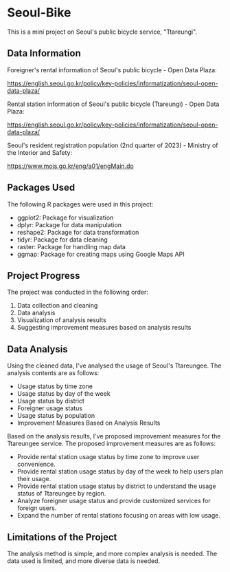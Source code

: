 # Seoul-Bike
This is a mini project on Seoul's public bicycle service, "Ttareungi".

## Data Information
Foreigner's rental information of Seoul's public bicycle - Open Data Plaza: 

https://english.seoul.go.kr/policy/key-policies/informatization/seoul-open-data-plaza/

Rental station information of Seoul's public bicycle (Ttareungi) - Open Data Plaza: 

https://english.seoul.go.kr/policy/key-policies/informatization/seoul-open-data-plaza/

Seoul's resident registration population (2nd quarter of 2023) - Ministry of the Interior and Safety: 

https://www.mois.go.kr/eng/a01/engMain.do

## Packages Used
The following R packages were used in this project:

- ggplot2: Package for visualization
- dplyr: Package for data manipulation
- reshape2: Package for data transformation
- tidyr: Package for data cleaning
- raster: Package for handling map data
- ggmap: Package for creating maps using Google Maps API

## Project Progress
The project was conducted in the following order:

1. Data collection and cleaning
2. Data analysis
3. Visualization of analysis results
4. Suggesting improvement measures based on analysis results
   
## Data Analysis
Using the cleaned data, I've analysed the usage of Seoul's Ttareungee. The analysis contents are as follows:

- Usage status by time zone
- Usage status by day of the week
- Usage status by district
- Foreigner usage status
- Usage status by population
- Improvement Measures Based on Analysis Results

Based on the analysis results, I've proposed improvement measures for the Ttareungee service. The proposed improvement measures are as follows:

- Provide rental station usage status by time zone to improve user convenience.
- Provide rental station usage status by day of the week to help users plan their usage.
- Provide rental station usage status by district to understand the usage status of Ttareungee by region.
- Analyze foreigner usage status and provide customized services for foreign users.
- Expand the number of rental stations focusing on areas with low usage.

## Limitations of the Project
The analysis method is simple, and more complex analysis is needed.
The data used is limited, and more diverse data is needed.

